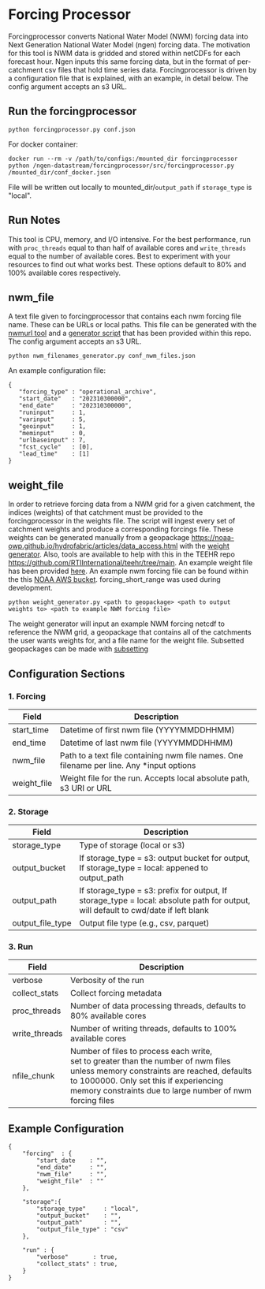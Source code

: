 # Forcing Processor
Forcingprocessor converts National Water Model (NWM) forcing data into Next Generation National Water Model (ngen) forcing data. The motivation for this tool is NWM data is gridded and stored within netCDFs for each forecast hour. Ngen inputs this same forcing data, but in the format of per-catchment csv files that hold time series data. Forcingprocessor is driven by a configuration file that is explained, with an example, in detail below. The config argument accepts an s3 URL.

## Run the forcingprocessor
```
python forcingprocessor.py conf.json
```
For docker container: 
```
docker run --rm -v /path/to/configs:/mounted_dir forcingprocessor python /ngen-datastream/forcingprocessor/src/forcingprocessor.py /mounted_dir/conf_docker.json
```
File will be written out locally to mounted_dir/`output_path` if `storage_type` is "local".

## Run Notes
This tool is CPU, memory, and I/O intensive. For the best performance, run with `proc_threads` equal to than half of available cores and `write_threads` equal to the number of available cores. Best to experiment with your resources to find out what works best. These options default to 80% and 100% available cores respectively.

## nwm_file
A text file given to forcingprocessor that contains each nwm forcing file name. These can be URLs or local paths. This file can be generated with the [nwmurl tool](https://github.com/CIROH-UA/nwmurl) and a [generator script](https://github.com/CIROH-UA/ngen-datastream/tree/main/forcingprocessor/nwm_filenames_generator.py) that has been provided within this repo. The config argument accepts an s3 URL. 
 ```
 python nwm_filenames_generator.py conf_nwm_files.json
 ```
 An example configuration file:
 ```
 {
    "forcing_type" : "operational_archive",
    "start_date"   : "202310300000",
    "end_date"     : "202310300000",
    "runinput"     : 1,
    "varinput"     : 5,
    "geoinput"     : 1,
    "meminput"     : 0,
    "urlbaseinput" : 7,
    "fcst_cycle"   : [0],
    "lead_time"    : [1]
}
 ```

## weight_file
In order to retrieve forcing data from a NWM grid for a given catchment, the indices (weights) of that catchment must be provided to the forcingprocessor in the weights file. The script will ingest every set of catchment weights and produce a corresponding forcings file. These weights can be generated manually from a geopackage https://noaa-owp.github.io/hydrofabric/articles/data_access.html with the [weight generator](https://github.com/CIROH-UA/ngen-datastream/tree/main/forcingprocessor/weight_generator.py). Also, tools are available to help with this in the TEEHR repo https://github.com/RTIInternational/teehr/tree/main. An example weight file has been provided [here](https://github.com/CIROH-UA/ngen-datastream/tree/main/forcingprocessor/data/weights). An example nwm forcing file can be found within the this [NOAA AWS bucket](https://noaa-nwm-pds.s3.amazonaws.com/index.html). forcing_short_range was used during development.

 ```
 python weight_generator.py <path to geopackage> <path to output weights to> <path to example NWM forcing file>
 ```

The weight generator will input an example NWM forcing netcdf to reference the NWM grid, a geopackage that contains all of the catchments the user wants weights for, and a file name for the weight file. Subsetted geopackages can be made with [subsetting](https://github.com/CIROH-UA/ngen-datastream/tree/main/subsetting)

## Configuration Sections

### 1. Forcing
| Field             | Description              |
|-------------------|--------------------------|
| start_time        | Datetime of first nwm file (YYYYMMDDHHMM) |
| end_time          | Datetime of last nwm file  (YYYYMMDDHHMM) |
| nwm_file          | Path to a text file containing nwm file names. One filename per line. Any *input options |
| weight_file       | Weight file for the run. Accepts local absolute path, s3 URI or URL  |

### 2. Storage

| Field             | Description                       |
|-------------------|-----------------------------------|
| storage_type      | Type of storage (local or s3)     |
| output_bucket     | If storage_type = s3: output bucket for output, If storage_type = local: appened to output_path |
| output_path       | If storage_type = s3: prefix for output, If storage_type = local: absolute path for output, will default to cwd/date if left blank |
| output_file_type  | Output file type (e.g., csv, parquet)      |

### 3. Run
| Field             | Description                    |
|-------------------|--------------------------------|
| verbose           | Verbosity of the run           |
| collect_stats     | Collect forcing metadata       |
| proc_threads      | Number of data processing threads, defaults to 80% available cores |
| write_threads     | Number of writing threads, defaults to 100% available cores      |
| nfile_chunk       | Number of files to process each write,<br> set to greater than the number of nwm files unless memory constraints are reached, defaults to 1000000. Only set this if experiencing memory constraints due to large number of nwm forcing files |

## Example Configuration
```
{
    "forcing"  : {
        "start_date    : "",
        "end_date"     : "",
        "nwm_file"     : "",
        "weight_file"  : ""
    },

    "storage":{
        "storage_type"     : "local",
        "output_bucket"    : "",
        "output_path"      : "",
        "output_file_type" : "csv"
    },    

    "run" : {
        "verbose"       : true,
        "collect_stats" : true,
    }
}
